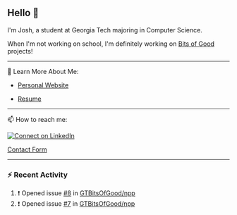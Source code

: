 ## Hello 👋

I'm Josh, a student at Georgia Tech majoring in Computer Science.

When I'm not working on school, I'm definitely working on [Bits of Good](https://bitsofgood.org) projects!

---

📖 Learn More About Me:

* [Personal Website](https://mcfarl.in)

* [Resume](https://www.dropbox.com/s/xak4fdv0h2ghhhy/JoshuaMcFarlin_Resume.pdf?dl=0)

---

📫 How to reach me:

[![Connect on LinkedIn](https://img.shields.io/badge/--linkedin?label=LinkedIn&logo=LinkedIn&style=social)](https://www.linkedin.com/in/joshmcfarlin)

[Contact Form](https://mcfarl.in/contact)

---

### :zap: Recent Activity

<!--START_SECTION:activity-->
1. ❗️ Opened issue [#8](https://github.com//GTBitsOfGood/npp/issues/8) in [GTBitsOfGood/npp](https://github.com//GTBitsOfGood/npp)
2. ❗️ Opened issue [#7](https://github.com//GTBitsOfGood/npp/issues/7) in [GTBitsOfGood/npp](https://github.com//GTBitsOfGood/npp)
<!--END_SECTION:activity-->
